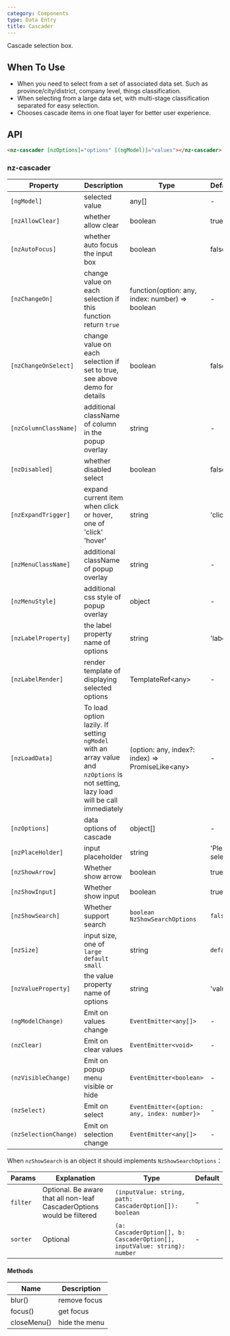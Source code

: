 ```yaml
---
category: Components
type: Data Entry
title: Cascader
---
```


Cascade selection box.

## When To Use

- When you need to select from a set of associated data set. Such as province/city/district, company level, things classification.
- When selecting from a large data set, with multi-stage classification separated for easy selection.
- Chooses cascade items in one float layer for better user experience.

## API

```html
<nz-cascader [nzOptions]="options" [(ngModel)]="values"></nz-cascader>
```

### nz-cascader

| Property | Description | Type | Default |
| -------- | ----------- | ---- | ------- |
| `[ngModel]` | selected value | any[] | - |
| `[nzAllowClear]` | whether allow clear | boolean | true |
| `[nzAutoFocus]` | whether auto focus the input box | boolean | false |
| `[nzChangeOn]` | change value on each selection if this function return `true` | function(option: any, index: number) =&gt; boolean | - |
| `[nzChangeOnSelect]` | change value on each selection if set to true, see above demo for details | boolean | false |
| `[nzColumnClassName]` | additional className of column in the popup overlay | string | - |
| `[nzDisabled]` | whether disabled select | boolean | false |
| `[nzExpandTrigger]` | expand current item when click or hover, one of 'click' 'hover' | string | 'click' |
| `[nzMenuClassName]` | additional className of popup overlay | string | - |
| `[nzMenuStyle]` | additional css style of popup overlay | object | - |
| `[nzLabelProperty]` | the label property name of options | string | 'label' |
| `[nzLabelRender]` | render template of displaying selected options | TemplateRef&lt;any&gt; | - |
| `[nzLoadData]` | To load option lazily. If setting `ngModel` with an array value and `nzOptions` is not setting, lazy load will be call immediately | (option: any, index?: index) => PromiseLike&lt;any&gt; | - |
| `[nzOptions]` | data options of cascade | object[] | - |
| `[nzPlaceHolder]` | input placeholder | string | 'Please select' |
| `[nzShowArrow]` | Whether show arrow | boolean | true |
| `[nzShowInput]` | Whether show input | boolean | true |
| `[nzShowSearch]` | Whether support search | `boolean` `NzShowSearchOptions` | `false` |
| `[nzSize]` | input size, one of `large` `default` `small` | string | `default` |
| `[nzValueProperty]` | the value property name of options | string | 'value' |
| `(ngModelChange)` | Emit on values change | `EventEmitter<any[]>` | - |
| `(nzClear)` | Emit on clear values | `EventEmitter<void>` | - |
| `(nzVisibleChange)` | Emit on popup menu visible or hide | `EventEmitter<boolean>` | - |
| `(nzSelect)` | Emit on select | `EventEmitter<{option: any, index: number}>` | - |
| `(nzSelectionChange)` | Emit on selection change | `EventEmitter<any[]>` | - |

When `nzShowSearch` is an object it should implements `NzShowSearchOptions`：

| Params | Explanation | Type | Default |
| --- | --- | --- | --- |
| `filter` | Optional. Be aware that all non-leaf CascaderOptions would be filtered | `(inputValue: string, path: CascaderOption[]): boolean` | - |
| `sorter` | Optional | `(a: CascaderOption[], b: CascaderOption[], inputValue: string): number` | - |

#### Methods

| Name | Description |
| ---- | ----------- |
| blur() | remove focus |
| focus() | get focus |
| closeMenu() | hide the menu |
